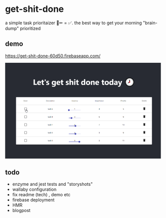 # get-shit-done
a simple task prioritaizer 📃✏ = ✅.
the best way to get your morning "brain-dump" prioritized

## demo

https://get-shit-done-60d50.firebaseapp.com/

![demo image](./assets/demo.gif)

## todo 
* enzyme and jest tests and "storyshots" 
* wallaby configuration
* fix readme (tech) , demo etc
* firebase deployment
* HMR 
* blogpost
